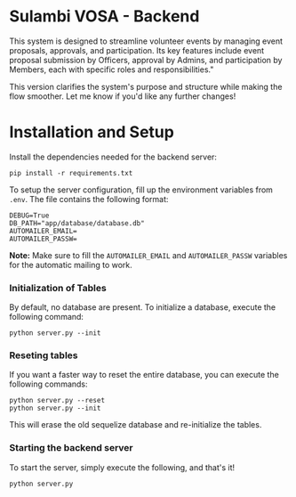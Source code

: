 # Sulambi VOSA - Backend

This system is designed to streamline volunteer events by managing event proposals, approvals, and participation. Its key features include event proposal submission by Officers, approval by Admins, and participation by Members, each with specific roles and responsibilities."

This version clarifies the system's purpose and structure while making the flow smoother. Let me know if you'd like any further changes!

# Installation and Setup

Install the dependencies needed for the backend server:

```
pip install -r requirements.txt
```

To setup the server configuration, fill up the environment variables from `.env`. The file contains the following format:

```
DEBUG=True
DB_PATH="app/database/database.db"
AUTOMAILER_EMAIL=
AUTOMAILER_PASSW=
```

**Note:** Make sure to fill the `AUTOMAILER_EMAIL` and `AUTOMAILER_PASSW` variables for the automatic mailing to work.

### Initialization of Tables

By default, no database are present. To initialize a database, execute the following command:

```
python server.py --init
```

### Reseting tables

If you want a faster way to reset the entire database, you can execute the following commands:

```
python server.py --reset
python server.py --init
```

This will erase the old sequelize database and re-initialize the tables.

### Starting the backend server

To start the server, simply execute the following, and that's it!

```
python server.py
```
